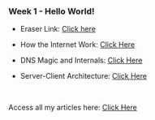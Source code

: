 ### Week 1 - Hello World!

- Eraser Link: [Click here](https://app.eraser.io/workspace/aqaTC9ma4qmZ9CDuSriU)

- How the Internet Work: [Click Here](https://ixraj.hashnode.dev/how-the-internets-works)

- DNS Magic and Internals: [Click Here](https://ixraj.hashnode.dev/dns-magic-and-internals)

- Server-Client Architecture: [Click Here](https://ixraj.hashnode.dev/server-client-architecture)

<br>

Access all my articles here: [Click Here](https://ixraj.hashnode.dev/)